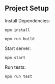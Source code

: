 ## Project Setup

Install Dependencies:

<code>npm install</code>

<code>npm run build</code>

Start server:

<code>npm start</code>

Run tests:

<code>npm run test</code>
